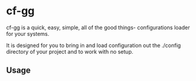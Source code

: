 # cf-gg

cf-gg is a quick, easy, simple, all of the good things- configurations loader for your systems.

It is designed for you to bring in and load configuration out the ./config directory of your project and to work with no setup.

## Usage